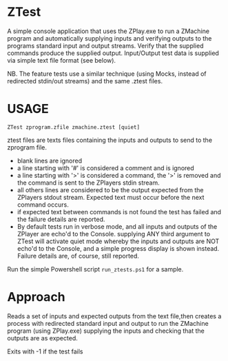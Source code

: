 ﻿# ZTest

A simple console application that uses the ZPlay.exe to run a ZMachine program and automatically supplying inputs and verifying outputs to the programs standard input and output streams. Verify that the supplied commands produce the supplied output. Input/Output test data is supplied via simple text file format (see below).

NB. The feature tests use a similar technique (using Mocks, instead of redirected stdin/out streams) and the same .ztest files.

# USAGE

```
ZTest zprogram.zfile zmachine.ztest [quiet]
```

ztest files are texts files containing the inputs and outputs to send to the zprogram file.

* blank lines are ignored
* a line starting with '#' is considered a comment and is ignored
* a line starting with '>' is considered a command, the '>' is removed and the command is sent to the ZPlayers stdin stream.
* all others lines are considered to be the output expected from the ZPlayers stdout stream. Expected text must occur before the next command occurs. 
* if expected text between commands is not found the test has failed and the failure details are reported.
* By default tests run in verbose mode, and all inputs and outputs of the ZPlayer are echo'd to the Console. supplying ANY third argument to ZTest will activate quiet mode whereby the inputs and outputs are NOT echo'd to the Console, and a simple progress display is shown instead. Failure details are, of course, still reported.

Run the simple Powershell script `run_ztests.ps1` for a sample.

# Approach

Reads a set of inputs and expected outputs from the text file,then creates a process with redirected standard input and output to run the ZMachine program (using ZPlay.exe) supplying the inputs and checking that the outputs are as expected.

Exits with -1 if the test fails

